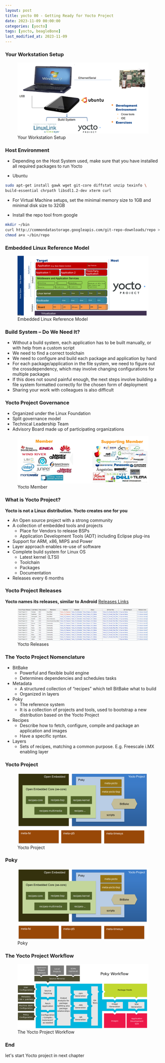 ```yaml
---
layout: post
title: yocto 00 - Getting Ready for Yocto Project
date: 2023-11-09 00:00:00
categories: [yocto]
tags: [yocto, beagleBone]
last_modified_at: 2023-11-09
---
```


### Your Workstation Setup

<figure>
  <img src="/assets/img/blogs/yocto/Your_Workstation_Setup.png" alt="Your Workstation Setup">
  <figcaption>Your Workstation Setup</figcaption>
</figure>

### Host Environment

* Depending on the Host System used, make sure that you have installed all
required packages to run Yocto

* Ubuntu
```bash
sudo apt-get install gawk wget git-core diffstat unzip texinfo \
build-essential chrpath libsdl1.2-dev xterm curl
```

* For Virtual Machine setups, set the minimal memory size to 1GB and minimal
disk size to 32GB

* Install the repo tool from google
```bash
mkdir ~/bin
curl http://commondatastorage.googleapis.com/git-repo-downloads/repo > ~/bin/repo
chmod a+x ~/bin/repo
```

### Embedded Linux Reference Model
<figure>
  <img src="/assets/img/blogs/yocto/Embedded-Linux-Reference-Model.png" alt="Embedded Linux Reference Model">
  <figcaption>Embedded Linux Reference Model</figcaption>
</figure>

### Build System – Do We Need It?

* Without a build system, each application has to be built manually, or with help
from a custom script
* We need to find a correct toolchain
* We need to configure and build each package and application by hand
* For each package/application in the file system, we need to figure out the crossdependency, which may involve changing configurations for multiple packages
* If this does not sound painful enough, the next steps involve building a file
system formatted correctly for the chosen form of deployment
* Sharing your work with colleagues is also difficult

###  Yocto Project Governance

* Organized under the Linux Foundation
* Split governance model
* Technical Leadership Team
* Advisory Board made up of participating organizations

<figure>
  <img src="/assets/img/blogs/yocto/member.png" alt="Yocto Member">
  <figcaption>Yocto Member</figcaption>
</figure>

###  What is Yocto Project?
**Yocto is not a Linux distribution. Yocto creates one for you**

* An Open source project with a strong community
* A collection of embedded tools and projects
    * Place for Vendors to release BSPs
    * Application Development Tools (ADT) including Eclipse plug-ins
* Support for ARM, x86, MIPS and Power
* Layer approach enables re-use of software
* Complete build system for Linux OS
    * Latest kernel (LTSI)
    * Toolchain
    * Packages
    * Documentation
* Releases every 6 months

### Yocto Project Releases
**Yocto names its releases, similar to Android** [Releases Links](https://wiki.yoctoproject.org/wiki/Releases)

<figure>
  <img src="/assets/img/blogs/yocto/yocto-releases.png" alt="Yocto Releases">
  <figcaption>Yocto Releases</figcaption>
</figure>

###  The Yocto Project Nomenclature
* BitBake
   * Powerful and flexible build engine
   * Determines dependencies and schedules tasks
* Metadata
  * A structured collection of “recipes” which tell BitBake what to build
  * Organized in layers
* Poky
  * The reference system
  * It is a collection of projects and tools, used to bootstrap a new distribution based on the Yocto Project
* Recipes
  * Describe how to fetch, configure, compile and package an application and images
  * Have a specific syntax.
* Layers
  * Sets of recipes, matching a common purpose. E.g. Freescale i.MX enabling layer

###  Yocto Project

<figure>
  <img src="/assets/img/blogs/yocto/yocto-project.png" alt="Yocto Project">
  <figcaption>Yocto Project</figcaption>
</figure>

###  Poky

<figure>
  <img src="/assets/img/blogs/yocto/yocto-project.png" alt="Poky">
  <figcaption>Poky</figcaption>
</figure>

###  The Yocto Project Workflow

<figure>
  <img src="/assets/img/blogs/yocto/yocto-workflow.png" alt="The Yocto Project Workflow">
  <figcaption>The Yocto Project Workflow</figcaption>
</figure>

### End

let's start Yocto project in next chapter
